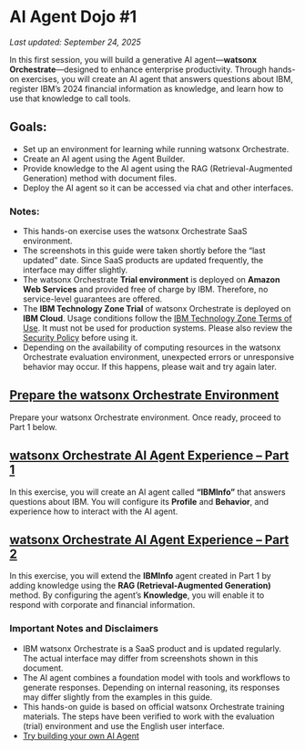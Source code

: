 # AI Agent Dojo #1

_Last updated: September 24, 2025_

In this first session, you will build a generative AI agent—**watsonx Orchestrate**—designed to enhance enterprise productivity. Through hands-on exercises, you will create an AI agent that answers questions about IBM, register IBM’s 2024 financial information as knowledge, and learn how to use that knowledge to call tools.

## Goals:
* Set up an environment for learning while running watsonx Orchestrate.
* Create an AI agent using the Agent Builder.
* Provide knowledge to the AI agent using the RAG (Retrieval-Augmented Generation) method with document files.
* Deploy the AI agent so it can be accessed via chat and other interfaces.

### Notes:
* This hands-on exercise uses the watsonx Orchestrate SaaS environment.
* The screenshots in this guide were taken shortly before the “last updated” date. Since SaaS products are updated frequently, the interface may differ slightly.
* The watsonx Orchestrate **Trial environment** is deployed on **Amazon Web Services** and provided free of charge by IBM. Therefore, no service-level guarantees are offered.
* The **IBM Technology Zone Trial** of watsonx Orchestrate is deployed on **IBM Cloud**. Usage conditions follow the [IBM Technology Zone Terms of Use](https://techzone.ibm.com/terms). It must not be used for production systems. Please also review the [Security Policy](https://techzone.ibm.com/terms/securitypolicy) before using it.
* Depending on the availability of computing resources in the watsonx Orchestrate evaluation environment, unexpected errors or unresponsive behavior may occur. If this happens, please wait and try again later.

## [Prepare the watsonx Orchestrate Environment](https://github.com/IBM/japan-technology/blob/main/watsonxOrchestrate/dojo/1/readme.md)
Prepare your watsonx Orchestrate environment. Once ready, proceed to Part 1 below.

## [watsonx Orchestrate AI Agent Experience – Part 1](https://github.com/IBM/japan-technology/blob/main/watsonxOrchestrate/dojo/1/01HelloAgent/readme.md)

In this exercise, you will create an AI agent called **“IBMInfo”** that answers questions about IBM. You will configure its **Profile** and **Behavior**, and experience how to interact with the AI agent.

## [watsonx Orchestrate AI Agent Experience – Part 2](https://github.com/IBM/japan-technology/blob/main/watsonxOrchestrate/dojo/1/02RagAgent/readme.md)

In this exercise, you will extend the **IBMInfo** agent created in Part 1 by adding knowledge using the **RAG (Retrieval-Augmented Generation)** method. By configuring the agent’s **Knowledge**, you will enable it to respond with corporate and financial information.

### Important Notes and Disclaimers
* IBM watsonx Orchestrate is a SaaS product and is updated regularly. The actual interface may differ from screenshots shown in this document.
* The AI agent combines a foundation model with tools and workflows to generate responses. Depending on internal reasoning, its responses may differ slightly from the examples in this guide.
* This hands-on guide is based on official watsonx Orchestrate training materials. The steps have been verified to work with the evaluation (trial) environment and use the English user interface.
* [Try building your own AI Agent](https://ibm.github.io/ba-handson-jp/wxoagent/agent/)